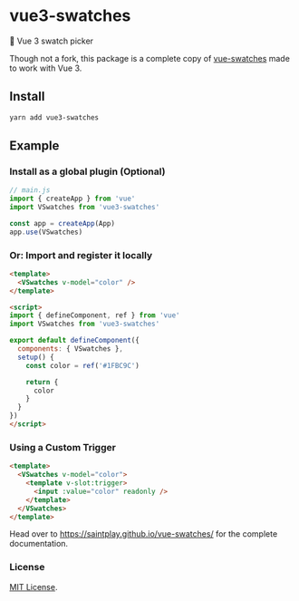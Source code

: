 # vue3-swatches

🎨 Vue 3 swatch picker

Though not a fork, this package is a complete copy of [vue-swatches](https://github.com/saintplay/vue-swatches) made to work with Vue 3.

## Install

```sh
yarn add vue3-swatches
```

## Example

### Install as a global plugin (Optional)

```js
// main.js
import { createApp } from 'vue'
import VSwatches from 'vue3-swatches'

const app = createApp(App)
app.use(VSwatches)
```

### Or: Import and register it locally

```html
<template>
  <VSwatches v-model="color" />
</template>

<script>
import { defineComponent, ref } from 'vue'
import VSwatches from 'vue3-swatches'

export default defineComponent({
  components: { VSwatches },
  setup() {
    const color = ref('#1FBC9C')

    return {
      color
    }
  }
})
</script>
```

### Using a Custom Trigger

```html
<template>
  <VSwatches v-model="color">
    <template v-slot:trigger>
      <input :value="color" readonly />
    </template>
  </VSwatches>
</template>
```

Head over to https://saintplay.github.io/vue-swatches/ for the complete documentation.

### License

[MIT License](http://opensource.org/licenses/MIT).